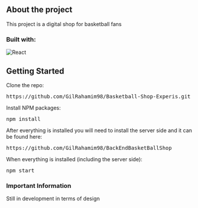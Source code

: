 

## About the project

This project is a digital shop for basketball fans

<h3>Built with:</h3>
<img src="https://camo.githubusercontent.com/268ac512e333b69600eb9773a8f80b7a251f4d6149642a50a551d4798183d621/68747470733a2f2f696d672e736869656c64732e696f2f62616467652f52656163742d3230323332413f7374796c653d666f722d7468652d6261646765266c6f676f3d7265616374266c6f676f436f6c6f723d363144414642" alt="React" data-canonical-src="https://img.shields.io/badge/React-20232A?style=for-the-badge&amp;logo=react&amp;logoColor=61DAFB" style="max-width: 100%;">

## Getting Started

Clone the repo:
<pre>https://github.com/GilRahamim98/Basketball-Shop-Experis.git</pre>

Install NPM packages:
<pre>npm install</pre>

After everything is installed you will need to install the server side and it can be found here:

<pre>https://github.com/GilRahamim98/BackEndBasketBallShop</pre>

When everything is installed (including the server side):
<pre>npm start</pre>



### Important Information

Still in development in terms of design
